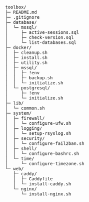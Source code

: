 <pre>
toolbox/
├─ README.md
├─ .gitignore
├─ database/
│  └─ mssql/
│     ├─ active-sessions.sql
│     ├─ check-version.sql
│     └─ list-databases.sql
├─ docker/
│  ├─ cleanup.sh
│  ├─ install.sh
│  ├─ utility.sh
│  ├─ mssql/
│  │  ├─ !env
│  │  ├─ backup.sh
│  │  └─ initialize.sh
│  └─ postgresql/
│     ├─ !env
│     └─ initialize.sh
├─ lib/
│  └─ common.sh
├─ system/
│  ├─ firewall/
│  │  └─ configure-ufw.sh
│  ├─ logging/
│  │  └─ setup-rsyslog.sh
│  ├─ security/
│  │  └─ configure-fail2ban.sh
│  ├─ shell/
│  │  └─ configure-bashrc.sh
│  └─ time/
│     └─ configure-timezone.sh
└─ web/
   ├─ caddy/
   │  ├─ Caddyfile
   │  └─ install-caddy.sh
   └─ nginx/
      └─ install-nginx.sh
</pre>